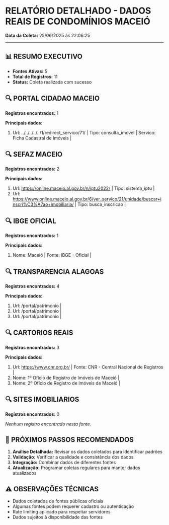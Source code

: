 # RELATÓRIO DETALHADO - DADOS REAIS DE CONDOMÍNIOS MACEIÓ

**Data da Coleta:** 25/06/2025 às 22:06:25

---

## 📊 RESUMO EXECUTIVO

- **Fontes Ativas:** 5
- **Total de Registros:** 11
- **Status:** Coleta realizada com sucesso

## 🔍 PORTAL CIDADAO MACEIO

**Registros encontrados:** 1

**Principais dados:**
1. Url: ../../../../../1/redirect_servico/71/ | Tipo: consulta_imovel | Servico: Ficha Cadastral de Imóveis | 

## 🔍 SEFAZ MACEIO

**Registros encontrados:** 2

**Principais dados:**
1. Url: https://online.maceio.al.gov.br/n/iptu2022/ | Tipo: sistema_iptu | 
2. Url: https://www.online.maceio.al.gov.br/6/ver_servico/21/unidade/buscar+inscri%C3%A7ao+imobiliaria/ | Tipo: busca_inscricao | 

## 🔍 IBGE OFICIAL

**Registros encontrados:** 1

**Principais dados:**
1. Nome: Maceió | Fonte: IBGE - Oficial | 

## 🔍 TRANSPARENCIA ALAGOAS

**Registros encontrados:** 4

**Principais dados:**
1. Url: /portal/patrimonio | 
2. Url: /portal/patrimonio | 
3. Url: /portal/patrimonio | 

## 🔍 CARTORIOS REAIS

**Registros encontrados:** 3

**Principais dados:**
1. Url: https://www.cnr.org.br/ | Fonte: CNR - Central Nacional de Registros | 
2. Nome: 1º Ofício de Registro de Imóveis de Maceió | 
3. Nome: 2º Ofício de Registro de Imóveis de Maceió | 

## 🔍 SITES IMOBILIARIOS

**Registros encontrados:** 0

*Nenhum registro encontrado nesta fonte.*

## 🚀 PRÓXIMOS PASSOS RECOMENDADOS

1. **Análise Detalhada:** Revisar os dados coletados para identificar padrões
2. **Validação:** Verificar a qualidade e consistência dos dados
3. **Integração:** Combinar dados de diferentes fontes
4. **Atualização:** Programar coletas regulares para manter dados atualizados

## ⚠️ OBSERVAÇÕES TÉCNICAS

- Dados coletados de fontes públicas oficiais
- Algumas fontes podem requerer cadastro ou autenticação
- Rate limiting aplicado para respeitar servidores
- Dados sujeitos à disponibilidade das fontes

